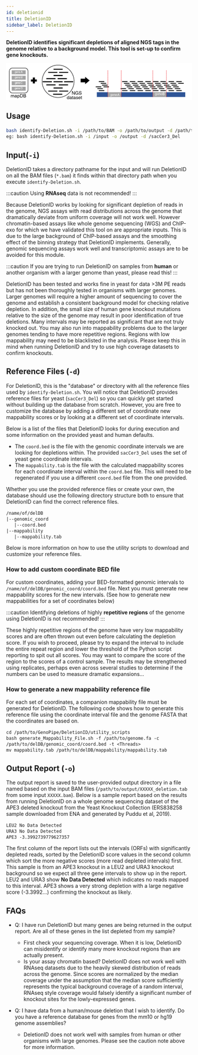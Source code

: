 ```yaml
---
id: deletionid
title: DeletionID
sidebar_label: DeletionID
---
```


<!-- ![deletionid-icon] -->

__DeletionID identifies significant depletions of aligned NGS tags in the genome relative to a background model. This tool is set-up to confirm gene knockouts.__

![Figure1B]

## Usage
```bash
bash identify-Deletion.sh -i /path/to/BAM -o /path/to/output -d /path/to/genome/database
eg: bash identify-Deletion.sh -i /input -o /output -d /sacCer3_Del
```


## Input(`-i`)
DeletionID takes a directory pathname for the input and will run DeletionID on all the BAM files (`*.bam`) it finds within that directory path when you execute `identify-Deletion.sh`.

:::caution
Using __RNAseq__ data is not recommended!
:::

Because DeletionID works by looking for significant depletion of reads in the genome, NGS assays with read distributions across the genome that dramatically deviate from uniform coverage will not work well. However chromatin-based assays like whole genome sequencing (WGS) and ChIP-exo for which we have validated this tool on are appropriate inputs. This is due to the large background of ChIP-based assays and the smoothing effect of the binning strategy that DeletionID implements. Generally, genomic sequencing assays work well and transcriptomic assays are to be avoided for this module.

:::caution
If you are trying to run DeletionID on samples from __human__ or another organism with a larger genome than yeast, please read this!
:::

DeletionID has been tested and works fine in yeast for data >3M PE reads but has not been thoroughly tested in organisms with larger genomes. Larger genomes will require a higher amount of sequencing to cover the genome and establish a consistent background model for checking relative depletion. In addition, the small size of human gene knockout mutations relative to the size of the genome may result in poor identification of true deletions. Many intervals may be reported as significant that are not truly knocked out. You may also run into mappability problems due to the larger genomes tending to have more repetitive regions. Regions with low mappability may need to be blacklisted in the analysis. Please keep this in mind when running DeletionID and try to use high coverage datasets to confirm knockouts.


## Reference Files (`-d`)

For DeletionID, this is the "database" or directory with all the reference files used by `identify-Deletion.sh`. You will notice that DeletionID provides reference files for yeast (`sacCer3_Del`) so you can quickly get started without building up the database from scratch. However, you are free to customize the database by adding a different set of coordinate new mappability scores or by looking at a different set of coordinate intervals.

Below is a list of the files that DeletionID looks for during execution and some information on the provided yeast and human defaults.

* The `coord.bed` is the file with the genomic coordinate intervals we are looking for depletions within. The provided `sacCer3_Del` uses the set of yeast gene coordinate intervals.
* The `mappability.tab` is the file with the calculated mappability scores for each coordinate interval within the `coord.bed` file. This will need to be regenerated if you use a different `coord.bed` file from the one provided.

Whether you use the provided reference files or create your own, the database should use the following directory structure both to ensure that DeletionID can find the correct reference files.

```
/name/of/delDB
|--genomic_coord
   |--coord.bed
|--mappability
   |--mappability.tab
```

Below is more information on how to use the utility scripts to download and customize your reference files.

### How to add custom coordinate BED file

For custom coordinates, adding your BED-formatted genomic intervals to `/name/of/delDB/genomic_coord/coord.bed` file. Next you must generate new mappability scores for the new intervals. (See how to generate new mappabilities for a set of coordinates below)

:::caution
Identifying deletions of highly __repetitive regions__ of the genome using DeletionID is not recommended!
:::

These highly repetitive regions of the genome have very low mappability scores and are often thrown out even before calculating the depletion score. If you wish to proceed, please try to expand the interval to include the entire repeat region and lower the threshold of the Python script reporting to spit out all scores. You may want to compare the score of the region to the scores of a control sample. The results may be strengthened using replicates, perhaps even across several studies to determine if the numbers can be used to measure dramatic expansions...


### How to generate a new mappability reference file

For each set of coordinates, a companion mappability file must be generated for DeletionID. The following code shows how to generate this reference file using the coordinate interval file and the genome FASTA that the coordinates are based on.

```
cd /path/to/GenoPipe/DeletionID/utility_scripts
bash generate_Mappability_File.sh -f /path/to/genome.fa -c /path/to/delDB/genomic_coord/coord.bed -t <Threads>
mv mappability.tab /path/to/delDB/mappability/mappability.tab
```


## Output Report (`-o`)

The output report is saved to the user-provided output directory in a file named based on the input BAM files (`/path/to/output/XXXXX_deletion.tab` from some input `XXXXX.bam`). Below is a sample report based on the results from running DeletionID on a whole genome sequencing dataset of the APE3 deleted knockout from the Yeast Knockout Collection (ERS838258 sample downloaded from ENA and generated by Puddu et al, 2019).

```
LEU2 No Data Detected
URA3 No Data Detected
APE3 -3.3992739779627357
```

The first column of the report lists out the intervals (ORFs) with significantly depleted reads, sorted by the DeletionID score values in the second column which sort the more negative scores (more read depleted intervals) first. This sample is from an APE3 knockout in a LEU2 and URA3 knockout background so we expect all three gene intervals to show up in the report. LEU2 and URA3 show **No Data Detected** which indicates no reads mapped to this interval. APE3 shows a very strong depletion with a large negative score (-3.3992...) confirming the knockout as likely.


## FAQs

* Q: I have run DeletionID but many genes are being returned in the output report. Are all of these genes in the list depleted from my sample?
  * First check your sequencing coverage. When it is low, DeletionID can misidentify or identify many more knockout regions than are actually present.
  * Is your assay chromatin based? DeletionID does not work well with RNAseq datasets due to the heavily skewed distribution of reads across the genome. Since scores are normalized by the median coverage under the assumption that the median score sufficiently represents the typical background coverage of a random interval, RNAseq style coverage would falsely identify a significant number of knockout sites for the lowly-expressed genes.

* Q: I have data from a human/mouse deletion that I wish to identify. Do you have a reference database for genes from the mm10 or hg19 genome assemblies?
  * DeletionID does not work well with samples from human or other organisms with large genomes. Please see the caution note above for more information.


[deletionid-icon]:../static/genopipe-img/deletionid-icon.png

[Figure1B]:../static/genopipe-img/figure1b.png

